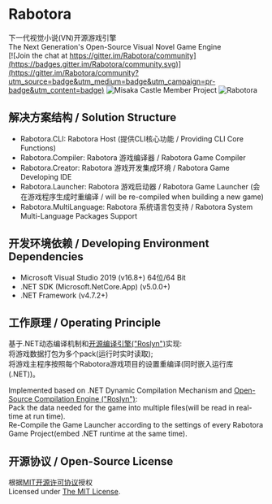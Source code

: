 # Rabotora
下一代视觉小说(VN)开源游戏引擎  
The Next Generation's Open-Source Visual Novel Game Engine  
[![Join the chat at https://gitter.im/Rabotora/community](https://badges.gitter.im/Rabotora/community.svg)](https://gitter.im/Rabotora/community?utm_source=badge&utm_medium=badge&utm_campaign=pr-badge&utm_content=badge)
![Misaka Castle Member Project](https://img.shields.io/badge/Misaka%20Castle-member%20project-fuchsia)
![Rabotora](https://img.shields.io/github/license/Misaka12456/Rabotora)


## 解决方案结构 / Solution Structure
- Rabotora.CLI: Rabotora Host (提供CLI核心功能 / Providing CLI Core Functions)
- Rabotora.Compiler: Rabotora 游戏编译器 / Rabotora Game Compiler
- Rabotora.Creator: Rabotora 游戏开发集成环境 / Rabotora Game Developing IDE
- Rabotora.Launcher: Rabotora 游戏启动器 / Rabotora Game Launcher (会在游戏程序生成时重编译 / will be re-compiled when building a new game)
- Rabotora.MultiLanguage: Rabotora 系统语言包支持 / Rabotora System Multi-Language Packages Support

## 开发环境依赖 / Developing Environment Dependencies
- Microsoft Visual Studio 2019 (v16.8+) 64位/64 Bit
- .NET SDK (Microsoft.NetCore.App) (v5.0.0+)
- .NET Framework (v4.7.2+)

## 工作原理 / Operating Principle
基于.NET动态编译机制和<a href="https://github.com/dotnet/roslyn" title="Roslyn">开源编译引擎("Roslyn")</a>实现:  
将游戏数据打包为多个pack(运行时实时读取);  
将游戏主程序按照每个Rabotora游戏项目的设置重编译(同时嵌入运行库(.NET))。

Implemented based on .NET Dynamic Compilation Mechanism and <a href="https://github.com/dotnet/roslyn" title="Roslyn">Open-Source Compilation Engine ("Roslyn")</a>:  
Pack the data needed for the game into multiple files(will be read in real-time at run time).  
Re-Compile the Game Launcher according to the settings of every Rabotora Game Project(embed .NET runtime at the same time).

## 开源协议 / Open-Source License
根据<a href="https://github.com/Misaka12456/Rabotora/blob/master/LICENSE" title="MIT开源许可协议">MIT开源许可协议</a>授权  
Licensed under <a href="https://github.com/Misaka12456/Rabotora/blob/master/LICENSE" title="The MIT License">The MIT License</a>.